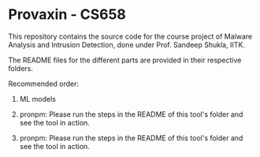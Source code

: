 # Provaxin - CS658 

This repository contains the source code for the course project of Malware Analysis and Intrusion Detection, done under Prof. Sandeep Shukla, IITK. 

The README files for the different parts are provided in their respective folders.

Recommended order:
 
 1. ML models
 
 2. pronpm: Please run the steps in the README of this tool's folder and see the tool in action.
 
 3. pronpm: Please run the steps in the README of this tool's folder and see the tool in action.
